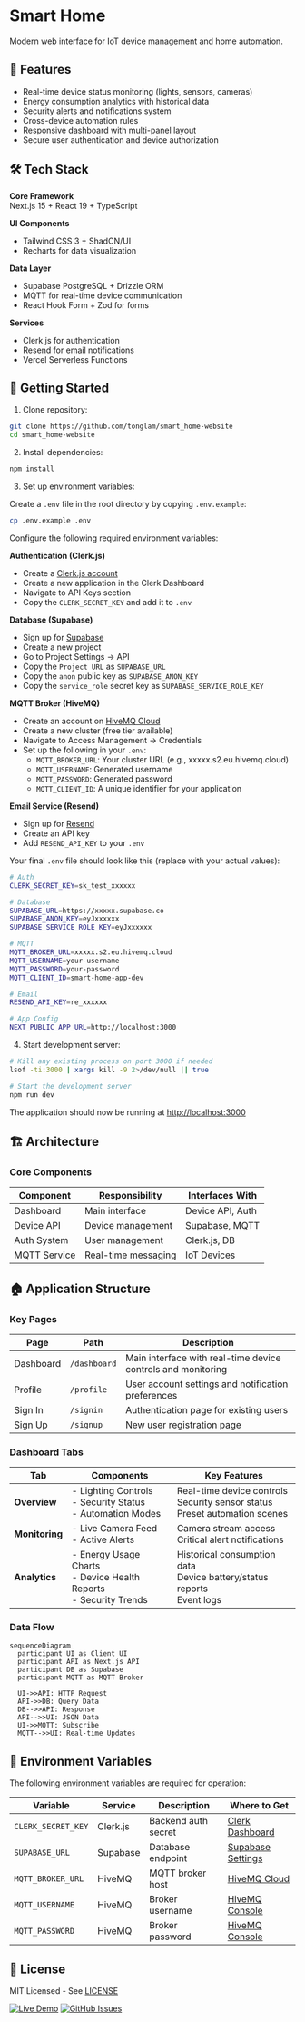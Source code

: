 # Smart Home

Modern web interface for IoT device management and home automation.

## 🌟 Features

- Real-time device status monitoring (lights, sensors, cameras)
- Energy consumption analytics with historical data
- Security alerts and notifications system
- Cross-device automation rules
- Responsive dashboard with multi-panel layout
- Secure user authentication and device authorization

## 🛠 Tech Stack

**Core Framework**  
Next.js 15 + React 19 + TypeScript

**UI Components**

- Tailwind CSS 3 + ShadCN/UI
- Recharts for data visualization

**Data Layer**

- Supabase PostgreSQL + Drizzle ORM
- MQTT for real-time device communication
- React Hook Form + Zod for forms

**Services**

- Clerk.js for authentication
- Resend for email notifications
- Vercel Serverless Functions

## 🚀 Getting Started

1. Clone repository:

```bash
git clone https://github.com/tonglam/smart_home-website
cd smart_home-website
```

2. Install dependencies:

```bash
npm install
```

3. Set up environment variables:

Create a `.env` file in the root directory by copying `.env.example`:

```bash
cp .env.example .env
```

Configure the following required environment variables:

**Authentication (Clerk.js)**

- Create a [Clerk.js account](https://clerk.com)
- Create a new application in the Clerk Dashboard
- Navigate to API Keys section
- Copy the `CLERK_SECRET_KEY` and add it to `.env`

**Database (Supabase)**

- Sign up for [Supabase](https://supabase.com)
- Create a new project
- Go to Project Settings → API
- Copy the `Project URL` as `SUPABASE_URL`
- Copy the `anon` public key as `SUPABASE_ANON_KEY`
- Copy the `service_role` secret key as `SUPABASE_SERVICE_ROLE_KEY`

**MQTT Broker (HiveMQ)**

- Create an account on [HiveMQ Cloud](https://www.hivemq.com/cloud/)
- Create a new cluster (free tier available)
- Navigate to Access Management → Credentials
- Set up the following in your `.env`:
  - `MQTT_BROKER_URL`: Your cluster URL (e.g., xxxxx.s2.eu.hivemq.cloud)
  - `MQTT_USERNAME`: Generated username
  - `MQTT_PASSWORD`: Generated password
  - `MQTT_CLIENT_ID`: A unique identifier for your application

**Email Service (Resend)**

- Sign up for [Resend](https://resend.com)
- Create an API key
- Add `RESEND_API_KEY` to your `.env`

Your final `.env` file should look like this (replace with your actual values):

```bash
# Auth
CLERK_SECRET_KEY=sk_test_xxxxxx

# Database
SUPABASE_URL=https://xxxxx.supabase.co
SUPABASE_ANON_KEY=eyJxxxxxx
SUPABASE_SERVICE_ROLE_KEY=eyJxxxxxx

# MQTT
MQTT_BROKER_URL=xxxxx.s2.eu.hivemq.cloud
MQTT_USERNAME=your-username
MQTT_PASSWORD=your-password
MQTT_CLIENT_ID=smart-home-app-dev

# Email
RESEND_API_KEY=re_xxxxxx

# App Config
NEXT_PUBLIC_APP_URL=http://localhost:3000
```

4. Start development server:

```bash
# Kill any existing process on port 3000 if needed
lsof -ti:3000 | xargs kill -9 2>/dev/null || true

# Start the development server
npm run dev
```

The application should now be running at [http://localhost:3000](http://localhost:3000)

## 🏗 Architecture

### Core Components

| Component    | Responsibility      | Interfaces With  |
| ------------ | ------------------- | ---------------- |
| Dashboard    | Main interface      | Device API, Auth |
| Device API   | Device management   | Supabase, MQTT   |
| Auth System  | User management     | Clerk.js, DB     |
| MQTT Service | Real-time messaging | IoT Devices      |

## 🏠 Application Structure

### Key Pages

| Page      | Path         | Description                                                  |
| --------- | ------------ | ------------------------------------------------------------ |
| Dashboard | `/dashboard` | Main interface with real-time device controls and monitoring |
| Profile   | `/profile`   | User account settings and notification preferences           |
| Sign In   | `/signin`    | Authentication page for existing users                       |
| Sign Up   | `/signup`    | New user registration page                                   |

### Dashboard Tabs

| Tab            | Components                                                            | Key Features                                                                    |
| -------------- | --------------------------------------------------------------------- | ------------------------------------------------------------------------------- |
| **Overview**   | - Lighting Controls<br>- Security Status<br>- Automation Modes        | Real-time device controls<br>Security sensor status<br>Preset automation scenes |
| **Monitoring** | - Live Camera Feed<br>- Active Alerts                                 | Camera stream access<br>Critical alert notifications                            |
| **Analytics**  | - Energy Usage Charts<br>- Device Health Reports<br>- Security Trends | Historical consumption data<br>Device battery/status reports<br>Event logs      |

### Data Flow

```mermaid
sequenceDiagram
  participant UI as Client UI
  participant API as Next.js API
  participant DB as Supabase
  participant MQTT as MQTT Broker

  UI->>API: HTTP Request
  API->>DB: Query Data
  DB-->>API: Response
  API-->>UI: JSON Data
  UI->>MQTT: Subscribe
  MQTT-->>UI: Real-time Updates
```

## 🔑 Environment Variables

The following environment variables are required for operation:

| Variable           | Service  | Description         | Where to Get                                                               |
| ------------------ | -------- | ------------------- | -------------------------------------------------------------------------- |
| `CLERK_SECRET_KEY` | Clerk.js | Backend auth secret | [Clerk Dashboard](https://dashboard.clerk.com)                             |
| `SUPABASE_URL`     | Supabase | Database endpoint   | [Supabase Settings](https://supabase.com/dashboard/project/_/settings/api) |
| `MQTT_BROKER_URL`  | HiveMQ   | MQTT broker host    | [HiveMQ Cloud](https://www.hivemq.com/cloud/)                              |
| `MQTT_USERNAME`    | HiveMQ   | Broker username     | [HiveMQ Console](https://console.hivemq.cloud/)                            |
| `MQTT_PASSWORD`    | HiveMQ   | Broker password     | [HiveMQ Console](https://console.hivemq.cloud/)                            |

## 📄 License

MIT Licensed - See [LICENSE](https://github.com/tonglam/smart_home-website/blob/main/LICENSE)

[![Live Demo](https://img.shields.io/badge/demo-live-green)](https://smarthome-three.vercel.app/)
[![GitHub Issues](https://img.shields.io/github/issues/tonglam/smart_home-website)](https://github.com/tonglam/smart_home-website/issues)
